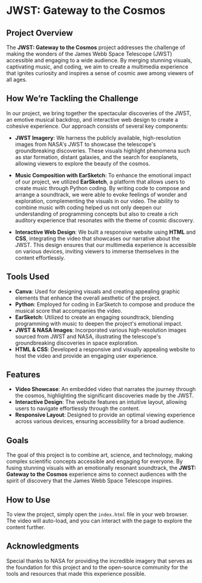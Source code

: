 # JWST: Gateway to the Cosmos

## Project Overview

The **JWST: Gateway to the Cosmos** project addresses the challenge of making the wonders of the James Webb Space Telescope (JWST) accessible and engaging to a wide audience. By merging stunning visuals, captivating music, and coding, we aim to create a multimedia experience that ignites curiosity and inspires a sense of cosmic awe among viewers of all ages.

## How We’re Tackling the Challenge

In our project, we bring together the spectacular discoveries of the JWST, an emotive musical backdrop, and interactive web design to create a cohesive experience. Our approach consists of several key components:

- **JWST Imagery**: We harness the publicly available, high-resolution images from NASA's JWST to showcase the telescope's groundbreaking discoveries. These visuals highlight phenomena such as star formation, distant galaxies, and the search for exoplanets, allowing viewers to explore the beauty of the cosmos.

- **Music Composition with EarSketch**: To enhance the emotional impact of our project, we utilized **EarSketch**, a platform that allows users to create music through Python coding. By writing code to compose and arrange a soundtrack, we were able to evoke feelings of wonder and exploration, complementing the visuals in our video. The ability to combine music with coding helped us not only deepen our understanding of programming concepts but also to create a rich auditory experience that resonates with the theme of cosmic discovery.

- **Interactive Web Design**: We built a responsive website using **HTML** and **CSS**, integrating the video that showcases our narrative about the JWST. This design ensures that our multimedia experience is accessible on various devices, inviting viewers to immerse themselves in the content effortlessly.

## Tools Used

- **Canva**: Used for designing visuals and creating appealing graphic elements that enhance the overall aesthetic of the project.
- **Python**: Employed for coding in EarSketch to compose and produce the musical score that accompanies the video.
- **EarSketch**: Utilized to create an engaging soundtrack, blending programming with music to deepen the project's emotional impact.
- **JWST & NASA Images**: Incorporated various high-resolution images sourced from JWST and NASA, illustrating the telescope's groundbreaking discoveries in space exploration.
- **HTML & CSS**: Developed a responsive and visually appealing website to host the video and provide an engaging user experience.

## Features

- **Video Showcase**: An embedded video that narrates the journey through the cosmos, highlighting the significant discoveries made by the JWST.
- **Interactive Design**: The website features an intuitive layout, allowing users to navigate effortlessly through the content.
- **Responsive Layout**: Designed to provide an optimal viewing experience across various devices, ensuring accessibility for a broad audience.

## Goals

The goal of this project is to combine art, science, and technology, making complex scientific concepts accessible and engaging for everyone. By fusing stunning visuals with an emotionally resonant soundtrack, the **JWST: Gateway to the Cosmos** experience aims to connect audiences with the spirit of discovery that the James Webb Space Telescope inspires.

## How to Use

To view the project, simply open the `index.html` file in your web browser. The video will auto-load, and you can interact with the page to explore the content further.

## Acknowledgments

Special thanks to NASA for providing the incredible imagery that serves as the foundation for this project and to the open-source community for the tools and resources that made this experience possible.
